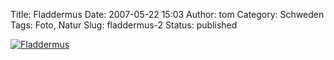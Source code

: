 Title: Fladdermus
Date: 2007-05-22 15:03
Author: tom
Category: Schweden
Tags: Foto, Natur
Slug: fladdermus-2
Status: published

[![Fladdermus](/pic/fladdermu_s.jpg "Fladdermus")](/pic/fladdermu_l.jpg)

